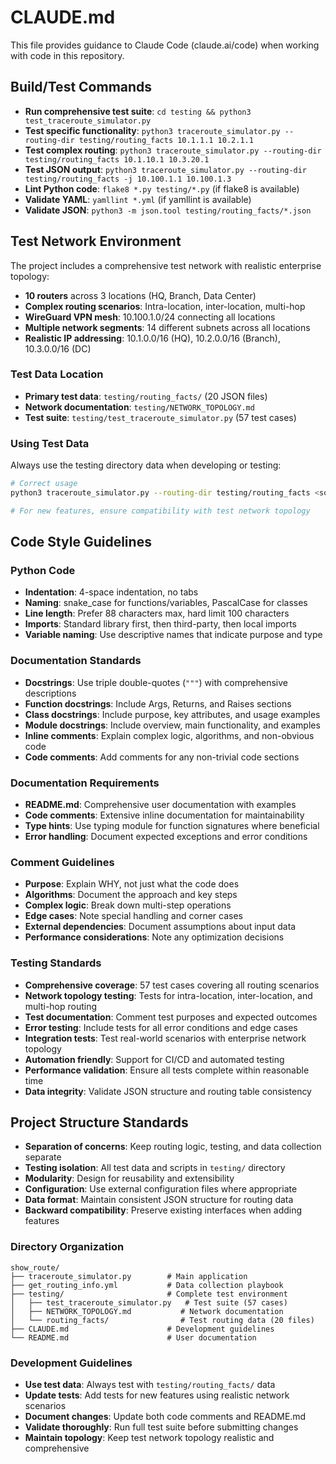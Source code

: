 # CLAUDE.md

This file provides guidance to Claude Code (claude.ai/code) when working with code in this repository.

## Build/Test Commands
- **Run comprehensive test suite**: `cd testing && python3 test_traceroute_simulator.py`
- **Test specific functionality**: `python3 traceroute_simulator.py --routing-dir testing/routing_facts 10.1.1.1 10.2.1.1`
- **Test complex routing**: `python3 traceroute_simulator.py --routing-dir testing/routing_facts 10.1.10.1 10.3.20.1`
- **Test JSON output**: `python3 traceroute_simulator.py --routing-dir testing/routing_facts -j 10.100.1.1 10.100.1.3`
- **Lint Python code**: `flake8 *.py testing/*.py` (if flake8 is available)
- **Validate YAML**: `yamllint *.yml` (if yamllint is available)
- **Validate JSON**: `python3 -m json.tool testing/routing_facts/*.json`

## Test Network Environment

The project includes a comprehensive test network with realistic enterprise topology:
- **10 routers** across 3 locations (HQ, Branch, Data Center)
- **Complex routing scenarios**: Intra-location, inter-location, multi-hop
- **WireGuard VPN mesh**: 10.100.1.0/24 connecting all locations
- **Multiple network segments**: 14 different subnets across all locations
- **Realistic IP addressing**: 10.1.0.0/16 (HQ), 10.2.0.0/16 (Branch), 10.3.0.0/16 (DC)

### Test Data Location
- **Primary test data**: `testing/routing_facts/` (20 JSON files)
- **Network documentation**: `testing/NETWORK_TOPOLOGY.md`
- **Test suite**: `testing/test_traceroute_simulator.py` (57 test cases)

### Using Test Data
Always use the testing directory data when developing or testing:
```bash
# Correct usage
python3 traceroute_simulator.py --routing-dir testing/routing_facts <source> <dest>

# For new features, ensure compatibility with test network topology
```

## Code Style Guidelines

### Python Code
- **Indentation**: 4-space indentation, no tabs
- **Naming**: snake_case for functions/variables, PascalCase for classes
- **Line length**: Prefer 88 characters max, hard limit 100 characters
- **Imports**: Standard library first, then third-party, then local imports
- **Variable naming**: Use descriptive names that indicate purpose and type

### Documentation Standards
- **Docstrings**: Use triple double-quotes (`"""`) with comprehensive descriptions
- **Function docstrings**: Include Args, Returns, and Raises sections
- **Class docstrings**: Include purpose, key attributes, and usage examples  
- **Module docstrings**: Include overview, main functionality, and examples
- **Inline comments**: Explain complex logic, algorithms, and non-obvious code
- **Code comments**: Add comments for any non-trivial code sections

### Documentation Requirements
- **README.md**: Comprehensive user documentation with examples
- **Code comments**: Extensive inline documentation for maintainability
- **Type hints**: Use typing module for function signatures where beneficial
- **Error handling**: Document expected exceptions and error conditions

### Comment Guidelines
- **Purpose**: Explain WHY, not just what the code does
- **Algorithms**: Document the approach and key steps
- **Complex logic**: Break down multi-step operations
- **Edge cases**: Note special handling and corner cases
- **External dependencies**: Document assumptions about input data
- **Performance considerations**: Note any optimization decisions

### Testing Standards
- **Comprehensive coverage**: 57 test cases covering all routing scenarios
- **Network topology testing**: Tests for intra-location, inter-location, and multi-hop routing
- **Test documentation**: Comment test purposes and expected outcomes
- **Error testing**: Include tests for all error conditions and edge cases
- **Integration tests**: Test real-world scenarios with enterprise network topology
- **Automation friendly**: Support for CI/CD and automated testing
- **Performance validation**: Ensure all tests complete within reasonable time
- **Data integrity**: Validate JSON structure and routing table consistency

## Project Structure Standards
- **Separation of concerns**: Keep routing logic, testing, and data collection separate
- **Testing isolation**: All test data and scripts in `testing/` directory
- **Modularity**: Design for reusability and extensibility
- **Configuration**: Use external configuration files where appropriate
- **Data format**: Maintain consistent JSON structure for routing data
- **Backward compatibility**: Preserve existing interfaces when adding features

### Directory Organization
```
show_route/
├── traceroute_simulator.py        # Main application
├── get_routing_info.yml           # Data collection playbook
├── testing/                       # Complete test environment
│   ├── test_traceroute_simulator.py   # Test suite (57 cases)
│   ├── NETWORK_TOPOLOGY.md           # Network documentation
│   └── routing_facts/                # Test routing data (20 files)
├── CLAUDE.md                      # Development guidelines
└── README.md                      # User documentation
```

### Development Guidelines
- **Use test data**: Always test with `testing/routing_facts/` data
- **Update tests**: Add tests for new features using realistic network scenarios
- **Document changes**: Update both code comments and README.md
- **Validate thoroughly**: Run full test suite before submitting changes
- **Maintain topology**: Keep test network topology realistic and comprehensive
